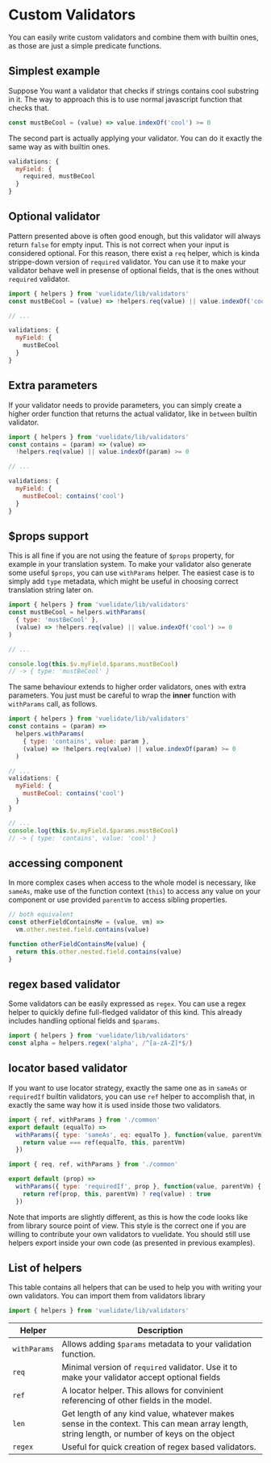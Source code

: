 # Custom Validators

You can easily write custom validators and combine them with builtin ones, as those are just a simple predicate functions.

## Simplest example

Suppose You want a validator that checks if strings contains cool substring in it. The way to approach this is to use normal javascript function that checks that.

```js
const mustBeCool = (value) => value.indexOf('cool') >= 0
```

The second part is actually applying your validator. You can do it exactly the same way as with builtin ones.

```js
validations: {
  myField: {
    required, mustBeCool
  }
}
```

## Optional validator

Pattern presented above is often good enough, but this validator will always return `false` for empty input. This is not correct when your input is considered optional. For this reason, there exist a `req` helper, which is kinda strippe-down version of `required` validator. You can use it to make your validator behave well in presense of optional fields, that is the ones without `required` validator.

```js
import { helpers } from 'vuelidate/lib/validators'
const mustBeCool = (value) => !helpers.req(value) || value.indexOf('cool') >= 0

// ...

validations: {
  myField: {
    mustBeCool
  }
}
```

## Extra parameters

If your validator needs to provide parameters, you can simply create a higher order function that returns the actual validator, like in `between` builtin validator.

```js
import { helpers } from 'vuelidate/lib/validators'
const contains = (param) => (value) =>
  !helpers.req(value) || value.indexOf(param) >= 0

// ...

validations: {
  myField: {
    mustBeCool: contains('cool')
  }
}
```

## \$props support

This is all fine if you are not using the feature of `$props` property, for example in your translation system. To make your validator also generate some useful `$props`, you can use `withParams` helper. The easiest case is to simply add `type` metadata, which might be useful in choosing correct translation string later on.

```js
import { helpers } from 'vuelidate/lib/validators'
const mustBeCool = helpers.withParams(
  { type: 'mustBeCool' },
  (value) => !helpers.req(value) || value.indexOf('cool') >= 0
)

// ...

console.log(this.$v.myField.$params.mustBeCool)
// -> { type: 'mustBeCool' }
```

The same behaviour extends to higher order validators, ones with extra parameters. You just must be careful to wrap the **inner** function with `withParams` call, as follows.

```js
import { helpers } from 'vuelidate/lib/validators'
const contains = (param) =>
  helpers.withParams(
    { type: 'contains', value: param },
    (value) => !helpers.req(value) || value.indexOf(param) >= 0
  )

// ...
validations: {
  myField: {
    mustBeCool: contains('cool')
  }
}

// ...
console.log(this.$v.myField.$params.mustBeCool)
// -> { type: 'contains', value: 'cool' }
```

## accessing component

In more complex cases when access to the whole model is necessary, like `sameAs`, make use of the function context (`this`) to access any value on your component or use provided `parentVm` to access sibling properties.

```js
// both equivalent
const otherFieldContainsMe = (value, vm) =>
  vm.other.nested.field.contains(value)

function otherFieldContainsMe(value) {
  return this.other.nested.field.contains(value)
}
```

## regex based validator

Some validators can be easily expressed as `regex`. You can use a regex helper to quickly define full-fledged validator of this kind. This already includes handling optional fields and `$params`.

```js
import { helpers } from 'vuelidate/lib/validators'
const alpha = helpers.regex('alpha', /^[a-zA-Z]*$/)
```

## locator based validator

If you want to use locator strategy, exactly the same one as in `sameAs` or `requiredIf` builtin validators, you can use `ref` helper to accomplish that, in exactly the same way how it is used inside those two validators.

```js
import { ref, withParams } from './common'
export default (equalTo) =>
  withParams({ type: 'sameAs', eq: equalTo }, function(value, parentVm) {
    return value === ref(equalTo, this, parentVm)
  })
```

```js
import { req, ref, withParams } from './common'

export default (prop) =>
  withParams({ type: 'requiredIf', prop }, function(value, parentVm) {
    return ref(prop, this, parentVm) ? req(value) : true
  })
```

Note that imports are slightly different, as this is how the code looks like from library source point of view. This style is the correct one if you are willing to contribute your own validators to vuelidate. You should still use helpers export inside your own code (as presented in previous examples).

## List of helpers

This table contains all helpers that can be used to help you with writing your own validators. You can import them from validators library

```js
import { helpers } from 'vuelidate/lib/validators'
```

| Helper       | Description                                                                                                                                   |
| ------------ | --------------------------------------------------------------------------------------------------------------------------------------------- |
| `withParams` | Allows adding `$params` metadata to your validation function.                                                                                 |
| `req`        | Minimal version of `required` validator. Use it to make your validator accept optional fields                                                 |
| `ref`        | A locator helper. This allows for convinient referencing of other fields in the model.                                                        |
| `len`        | Get length of any kind value, whatever makes sense in the context. This can mean array length, string length, or number of keys on the object |
| `regex`      | Useful for quick creation of regex based validators.                                                                                          |
